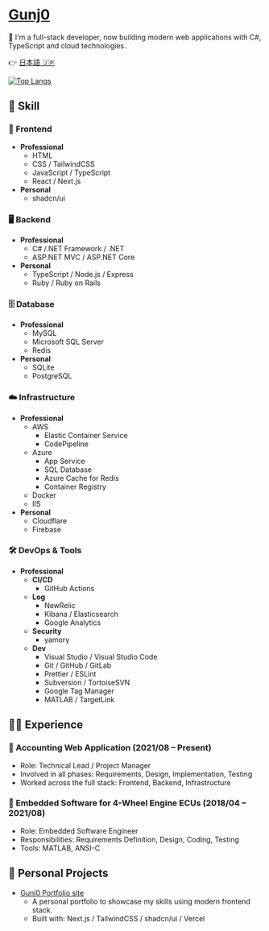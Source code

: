# [Gunj0](https://www.gunj0.com/)

👋 I'm a full-stack developer, now building modern web applications with C#, TypeScript and cloud technologies.

👉️ [日本語 🇯🇵](./README_ja.md)

[![Top Langs](https://github-readme-stats.vercel.app/api/top-langs/?username=Gunj0&layout=compact)](https://github.com/anuraghazra/github-readme-stats)

## 🚀 Skill

### 🎨 Frontend

- **Professional**
  - HTML
  - CSS / TailwindCSS
  - JavaScript / TypeScript
  - React / Next.js
- **Personal**
  - shadcn/ui

### 🖥️ Backend

- **Professional**
  - C# /.NET Framework / .NET
  - ASP.NET MVC / ASP.NET Core
- **Personal**
  - TypeScript / Node.js / Express
  - Ruby / Ruby on Rails

### 🗄️ Database

- **Professional**
  - MySQL
  - Microsoft SQL Server
  - Redis
- **Personal**
  - SQLite
  - PostgreSQL

### ☁️ Infrastructure

- **Professional**
  - AWS
    - Elastic Container Service
    - CodePipeline
  - Azure
    - App Service
    - SQL Database
    - Azure Cache for Redis
    - Container Registry
  - Docker
  - IIS
- **Personal**
  - Cloudflare
  - Firebase

### 🛠 DevOps & Tools

- **Professional**
  - **CI/CD**
    - GitHub Actions
  - **Log**
    - NewRelic
    - Kibana / Elasticsearch
    - Google Analytics
  - **Security**
    - yamory
  - **Dev**
    - Visual Studio / Visual Studio Code
    - Git / GitHub / GitLab
    - Prettier / ESLint
    - Subversion / TortoiseSVN
    - Google Tag Manager
    - MATLAB / TargetLink

## 🧑‍💻 Experience

### 📘 Accounting Web Application (2021/08 – Present)

- Role: Technical Lead / Project Manager
- Involved in all phases: Requirements, Design, Implementation, Testing
- Worked across the full stack: Frontend, Backend, Infrastructure

### 🔧 Embedded Software for 4-Wheel Engine ECUs (2018/04 – 2021/08)

- Role: Embedded Software Engineer
- Responsibilities: Requirements Definition, Design, Coding, Testing
- Tools: MATLAB, ANSI-C

## 🧪 Personal Projects

- [Gunj0 Portfolio site](https://www.gunj0.com/)
  - A personal portfolio to showcase my skills using modern frontend stack.
  - Built with: Next.js / TailwindCSS / shadcn/ui / Vercel
